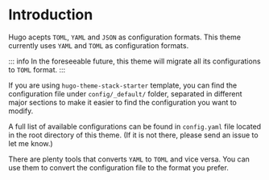 # Introduction

Hugo acepts `TOML`, `YAML` and `JSON` as configuration formats. This theme currently uses `YAML` and `TOML` as configuration formats. 

::: info
In the foreseeable future, this theme will migrate all its configurations to `TOML` format. 
:::

If you are using `hugo-theme-stack-starter` template, you can find the configuration file under `config/_default/` folder, separated in different major sections to make it easier to find the configuration you want to modify.

A full list of available configurations can be found in `config.yaml` file located in the root directory of this theme. (If it is not there, please send an issue to let me know.)

There are plenty tools that converts `YAML` to `TOML` and vice versa. You can use them to convert the configuration file to the format you prefer.